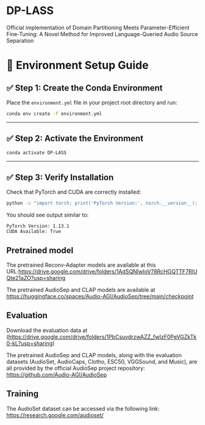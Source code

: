 # DP-LASS



Official implementation of Domain Partitioning Meets Parameter-Efficient Fine-Tuning: A Novel Method for Improved Language-Queried Audio Source Separation


# 🚀 Environment Setup Guide

## ✅ Step 1: Create the Conda Environment

Place the `environment.yml` file in your project root directory and run:

```bash
conda env create -f environment.yml
```


---

## ✅ Step 2: Activate the Environment

```bash
conda activate DP-LASS
```

---

## ✅ Step 3: Verify Installation

Check that PyTorch and CUDA are correctly installed:

```bash
python -c "import torch; print('PyTorch Version:', torch.__version__); print('CUDA Available:', torch.cuda.is_available())"
```

You should see output similar to:

```
PyTorch Version: 1.13.1
CUDA Available: True
```

## Pretrained model

 The pretrained Reconv-Adapter models are  available at this URL:https://drive.google.com/drive/folders/1AdSQNIwIoV78RcHGQTTF7RlUQte21aZO?usp=sharing

The pretrained AudioSep and CLAP models are available at https://huggingface.co/spaces/Audio-AGI/AudioSep/tree/main/checkpoint

##  Evaluation
Download the evaluation data at (https://drive.google.com/drive/folders/1PbCsuvdrzwAZZ_fwIzF0PeVGZkTk0-kL?usp=sharing) 

The pretrained AudioSep and CLAP models, along with the evaluation datasets (AudioSet, AudioCaps, Clotho, ESC50, VGGSound, and Music), are all provided by the official AudioSep project repository: https://github.com/Audio-AGI/AudioSep 

## Training 
The AudioSet dataset can be accessed via the following link:
https://research.google.com/audioset/
